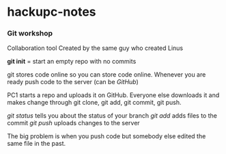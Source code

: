 # hackupc-notes

### Git workshop

Collaboration tool
Created by the same guy who created Linus

**git init** = start an empty repo with no commits

git stores code online so you can store code online. Whenever you are ready push code to the server (can be *GitHub*)

PC1 starts a repo and uploads it on GitHub. Everyone else downloads it and makes change through git clone, git add, git commit, git push.

*git status* tells you about the status of your branch
*git add* adds files to the commit
*git push* uploads changes to the server

The big problem is when you push code but somebody else edited the same file in the past.
